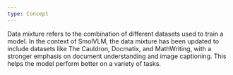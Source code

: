 ```yaml
---
type: Concept
---
```


Data mixture refers to the combination of different datasets used to train a model. In the context of SmolVLM, the data mixture has been updated to include datasets like The Cauldron, Docmatix, and MathWriting, with a stronger emphasis on document understanding and image captioning. This helps the model perform better on a variety of tasks.